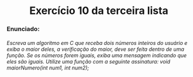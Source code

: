 <h1 align="center">Exercício 10 da terceira lista </h1>

<h3>Enunciado:</h3>
<h6>Escreva um algoritmo em C que receba dois números inteiros do usuário e exiba o maior deles, a verificação do maior, deve ser feita dentro de uma função. Se os números forem iguais, exiba uma mensagem indicando que eles são iguais. Utilize uma função com a seguinte assinatura: void maiorNumero(int num1, int num2);</h6>
